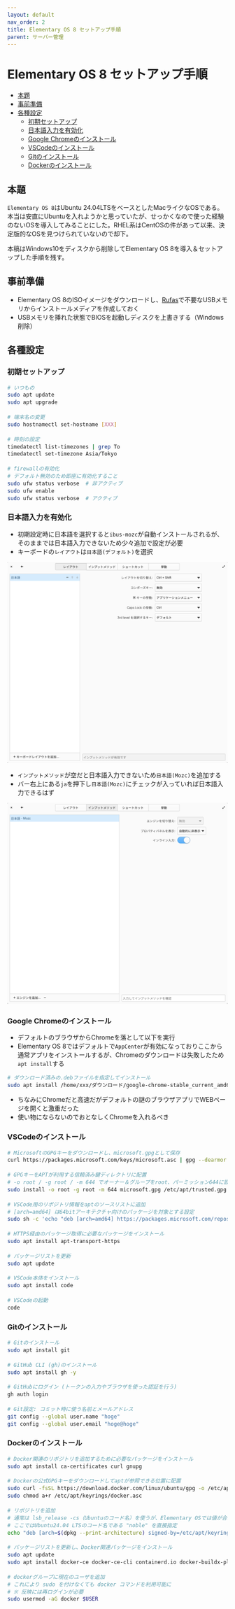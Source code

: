```yaml
---
layout: default
nav_order: 2
title: Elementary OS 8 セットアップ手順
parent: サーバー管理
---
```


# Elementary OS 8 セットアップ手順

- [本題](#本題)
- [事前準備](#事前準備)
- [各種設定](#各種設定)
  - [初期セットアップ](#初期セットアップ)
  - [日本語入力を有効化](#日本語入力を有効化)
  - [Google Chromeのインストール](#google-chromeのインストール)
  - [VSCodeのインストール](#vscodeのインストール)
  - [Gitのインストール](#gitのインストール)
  - [Dockerのインストール](#dockerのインストール)

## 本題

`Elementary OS 8`はUbuntu 24.04LTSをベースとしたMacライクなOSである。本当は安直にUbuntuを入れようかと思っていたが、せっかくなので使った経験のないOSを導入してみることにした。RHEL系はCentOSの件があって以来、決定版的なOSを見つけられていないので却下。

本稿はWindows10をディスクから削除してElementary OS 8を導入＆セットアップした手順を残す。

## 事前準備

- Elementary OS 8のISOイメージをダウンロードし、[Rufas](https://rufus.ie/ja/)で不要なUSBメモリからインストールメディアを作成しておく
- USBメモリを挿れた状態でBIOSを起動しディスクを上書きする（Windows削除）

## 各種設定

### 初期セットアップ

```bash
# いつもの
sudo apt update
sudo apt upgrade

# 端末名の変更
sudo hostnamectl set-hostname [XXX]

# 時刻の設定
timedatectl list-timezones | grep To
timedatectl set-timezone Asia/Tokyo

# firewallの有効化
# デフォルト無効のため即座に有効化すること
sudo ufw status verbose  # 非アクティブ
sudo ufw enable
sudo ufw status verbose  # アクティブ
```

### 日本語入力を有効化

- 初期設定時に日本語を選択すると`ibus-mozc`が自動インストールされるが、そのままでは日本語入力できないため少々追加で設定が必要
- キーボードの`レイアウト`は`日本語(デフォルト)`を選択

![](../../../images/image001.png)

- `インプットメソッド`が空だと日本語入力できないため`日本語(Mozc)`を追加する
- バー右上にある`ja`を押下し`日本語(Mozc)`にチェックが入っていれば日本語入力できるはず

![](../../../images/image002.png)

### Google Chromeのインストール

- デフォルトのブラウザからChromeを落として以下を実行
- Elementary OS 8ではデフォルトで`AppCenter`が有効になっておりここから通常アプリをインストールするが、Chromeのダウンロードは失敗したため`apt install`する

```bash
# ダウンロード済みの.debファイルを指定してインストール
sudo apt install /home/xxx/ダウンロード/google-chrome-stable_current_amd64.deb
```

- ちなみにChromeだと高速だがデフォルトの謎のブラウザアプリでWEBページを開くと激重だった
- 使い物にならないのでおとなしくChromeを入れるべき

### VSCodeのインストール

```bash
# MicrosoftのGPGキーをダウンロードし、microsoft.gpgとして保存
curl https://packages.microsoft.com/keys/microsoft.asc | gpg --dearmor > microsoft.gpg

# GPGキーをAPTが利用する信頼済み鍵ディレクトリに配置
# -o root / -g root / -m 644 でオーナー＆グループをroot、パーミッション644に設定
sudo install -o root -g root -m 644 microsoft.gpg /etc/apt/trusted.gpg.d/

# VSCode用のリポジトリ情報をaptのソースリストに追加
# [arch=amd64] は64bitアーキテクチャ向けのパッケージを対象とする設定
sudo sh -c 'echo "deb [arch=amd64] https://packages.microsoft.com/repos/vscode stable main" > /etc/apt/sources.list.d/vscode.list'

# HTTPS経由のパッケージ取得に必要なパッケージをインストール
sudo apt install apt-transport-https

# パッケージリストを更新
sudo apt update

# VSCode本体をインストール
sudo apt install code

# VSCodeの起動
code
```

### Gitのインストール

```bash
# Gitのインストール
sudo apt install git

# GitHub CLI (gh)のインストール
sudo apt install gh -y

# GitHubにログイン (トークンの入力やブラウザを使った認証を行う)
gh auth login

# Git設定: コミット時に使う名前とメールアドレス
git config --global user.name "hoge"
git config --global user.email "hoge@hoge"
```

### Dockerのインストール

```bash
# Docker関連のリポジトリを追加するために必要なパッケージをインストール
sudo apt install ca-certificates curl gnupg

# Dockerの公式GPGキーをダウンロードしてaptが参照できる位置に配置
sudo curl -fsSL https://download.docker.com/linux/ubuntu/gpg -o /etc/apt/keyrings/docker.asc
sudo chmod a+r /etc/apt/keyrings/docker.asc

# リポジトリを追加
# 通常は lsb_release -cs（Ubuntuのコード名）を使うが、Elementary OSでは値が合わない
# ここではUbuntu24.04 LTSのコード名である "noble" を直接指定
echo "deb [arch=$(dpkg --print-architecture) signed-by=/etc/apt/keyrings/docker.asc] https://download.docker.com/linux/ubuntu noble stable" | sudo tee /etc/apt/sources.list.d/docker.list > /dev/null

# パッケージリストを更新し、Docker関連パッケージをインストール
sudo apt update
sudo apt install docker-ce docker-ce-cli containerd.io docker-buildx-plugin docker-compose-plugin

# dockerグループに現在のユーザを追加
# これにより sudo を付けなくても docker コマンドを利用可能に
# ※ 反映には再ログインが必要
sudo usermod -aG docker $USER
```
